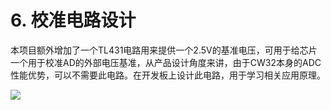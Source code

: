 # 6. 校准电路设计

本项目额外增加了一个TL431电路用来提供一个2.5V的基准电压，可用于给芯片一个用于校准AD的外部电压基准，从产品设计角度来讲，由于CW32本身的ADC性能优势，可以不需要此电路。在开发板上设计此电路，用于学习相关应用原理。

![](https://wiki.lckfb.com/storage/images/zh-hans/dwx-cw32f030c8t6/training/voltammeter-bootcamp/voltammeter/voltammeter_20240716_183817.png)
